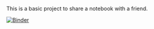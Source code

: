 This is a basic project to share a notebook with a friend.

[![Binder](https://mybinder.org/badge_logo.svg)](https://mybinder.org/v2/gh/chrisdupre/Correlation_Length/HEAD?labpath=https%3A%2F%2Fgithub.com%2Fchrisdupre%2FCorrelation_Length%2Fblob%2Fmain%2FEigenvalue_Investigation.ipynb)

